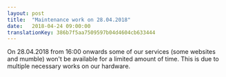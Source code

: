 ```yaml
---
layout: post
title:  "Maintenance work on 28.04.2018"
date:   2018-04-24 09:00:00
translationKey: 386b7f5aa7509597b04d4604cb633444
---
```


On 28.04.2018 from 16:00 onwards some of our services (some websites and mumble) won't be available for a limited amount of time. This is due to multiple necessary works on our hardware.
